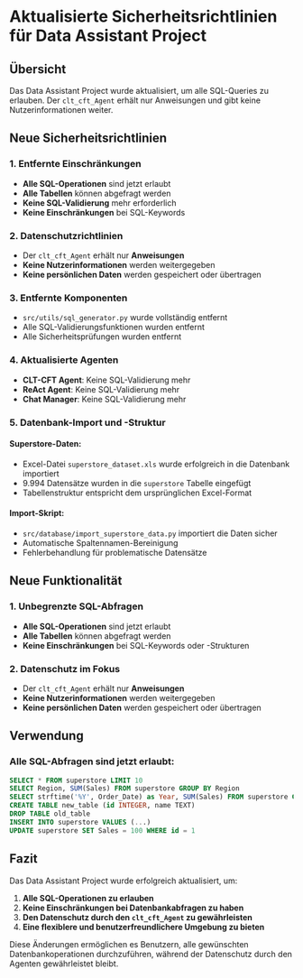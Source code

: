 # Aktualisierte Sicherheitsrichtlinien für Data Assistant Project

## Übersicht
Das Data Assistant Project wurde aktualisiert, um alle SQL-Queries zu erlauben. Der `clt_cft_Agent` erhält nur Anweisungen und gibt keine Nutzerinformationen weiter.

## Neue Sicherheitsrichtlinien

### 1. Entfernte Einschränkungen
- **Alle SQL-Operationen** sind jetzt erlaubt
- **Alle Tabellen** können abgefragt werden
- **Keine SQL-Validierung** mehr erforderlich
- **Keine Einschränkungen** bei SQL-Keywords

### 2. Datenschutzrichtlinien
- Der `clt_cft_Agent` erhält nur **Anweisungen**
- **Keine Nutzerinformationen** werden weitergegeben
- **Keine persönlichen Daten** werden gespeichert oder übertragen

### 3. Entfernte Komponenten
- `src/utils/sql_generator.py` wurde vollständig entfernt
- Alle SQL-Validierungsfunktionen wurden entfernt
- Alle Sicherheitsprüfungen wurden entfernt

### 4. Aktualisierte Agenten
- **CLT-CFT Agent**: Keine SQL-Validierung mehr
- **ReAct Agent**: Keine SQL-Validierung mehr  
- **Chat Manager**: Keine SQL-Validierung mehr

### 5. Datenbank-Import und -Struktur

#### Superstore-Daten:
- Excel-Datei `superstore_dataset.xls` wurde erfolgreich in die Datenbank importiert
- 9.994 Datensätze wurden in die `superstore` Tabelle eingefügt
- Tabellenstruktur entspricht dem ursprünglichen Excel-Format

#### Import-Skript:
- `src/database/import_superstore_data.py` importiert die Daten sicher
- Automatische Spaltennamen-Bereinigung
- Fehlerbehandlung für problematische Datensätze

## Neue Funktionalität

### 1. Unbegrenzte SQL-Abfragen
- **Alle SQL-Operationen** sind jetzt erlaubt
- **Alle Tabellen** können abgefragt werden
- **Keine Einschränkungen** bei SQL-Keywords oder -Strukturen

### 2. Datenschutz im Fokus
- Der `clt_cft_Agent` erhält nur **Anweisungen**
- **Keine Nutzerinformationen** werden weitergegeben
- **Keine persönlichen Daten** werden gespeichert oder übertragen

## Verwendung

### Alle SQL-Abfragen sind jetzt erlaubt:
```sql
SELECT * FROM superstore LIMIT 10
SELECT Region, SUM(Sales) FROM superstore GROUP BY Region
SELECT strftime('%Y', Order_Date) as Year, SUM(Sales) FROM superstore GROUP BY Year
CREATE TABLE new_table (id INTEGER, name TEXT)
DROP TABLE old_table
INSERT INTO superstore VALUES (...)
UPDATE superstore SET Sales = 100 WHERE id = 1
```

## Fazit

Das Data Assistant Project wurde erfolgreich aktualisiert, um:

1. **Alle SQL-Operationen zu erlauben**
2. **Keine Einschränkungen bei Datenbankabfragen zu haben**
3. **Den Datenschutz durch den `clt_cft_Agent` zu gewährleisten**
4. **Eine flexiblere und benutzerfreundlichere Umgebung zu bieten**

Diese Änderungen ermöglichen es Benutzern, alle gewünschten Datenbankoperationen durchzuführen, während der Datenschutz durch den Agenten gewährleistet bleibt. 